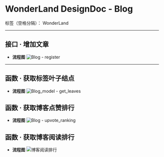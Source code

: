 ﻿# WonderLand DesignDoc - Blog

标签（空格分隔）： WonderLand

---

## **接口 · 增加文章**

- **流程图**
![Blog - register](http://images2017.cnblogs.com/blog/885520/201711/885520-20171101205040763-1094251250.png)


---

## **函数 · 获取标签叶子结点**

- **流程图**
![Blog_model - get_leaves](http://images2017.cnblogs.com/blog/886317/201711/886317-20171103123225170-976303099.png)



## **函数 · 获取博客点赞排行**

- **流程图**
![Blog - upvote_ranking](http://images2017.cnblogs.com/blog/885817/201711/885817-20171121231637946-1262446796.png)



## **函数 · 获取博客阅读排行**

- **流程图**
![博客阅读排行](https://images2018.cnblogs.com/blog/885817/201711/885817-20171127230641065-1475360930.png)


